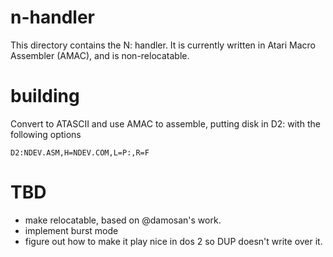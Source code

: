 n-handler
=========

This directory contains the N: handler. It is currently written in Atari Macro Assembler (AMAC), and is non-relocatable.

building
========

Convert to ATASCII and use AMAC to assemble, putting disk in D2: with the following options

```
D2:NDEV.ASM,H=NDEV.COM,L=P:,R=F
```

TBD
===

* make relocatable, based on @damosan's work.
* implement burst mode
* figure out how to make it play nice in dos 2 so DUP doesn't write over it.
